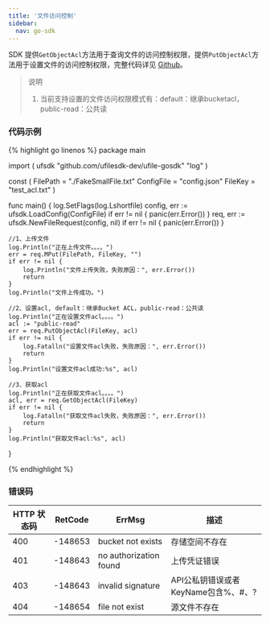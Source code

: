 ```yaml
---  
title: '文件访问控制'
sidebar:
  nav: go-sdk
---
```


SDK 提供`GetObjectAcl`方法用于查询文件的访问控制权限，提供`PutObjectAcl`方法用于设置文件的访问控制权限，完整代码详见 [Github](https://github.com/ufilesdk-dev/ufile-gosdk/blob/master/file.go)。

> 说明
> 1. 当前支持设置的文件访问权限模式有：default：继承bucketacl，public-read：公共读

### 代码示例

<div class="copyable" markdown="1">

{% highlight go linenos %}
package main

import (
	ufsdk "github.com/ufilesdk-dev/ufile-gosdk"
	"log"
)

const (
	FilePath      = "./FakeSmallFile.txt"
	ConfigFile    = "config.json"
	FileKey       = "test_acl.txt"
)

func main() {
	log.SetFlags(log.Lshortfile)
	config, err := ufsdk.LoadConfig(ConfigFile)
	if err != nil {
		panic(err.Error())
	}
	req, err := ufsdk.NewFileRequest(config, nil)
	if err != nil {
		panic(err.Error())
	}

	//1、上传文件
	log.Println("正在上传文件。。。。")
	err = req.MPut(FilePath, FileKey, "")
	if err != nil {
		log.Println("文件上传失败，失败原因：", err.Error())
		return
	}
	log.Println("文件上传成功。")

	//2、设置acl, default：继承Bucket ACL，public-read：公共读
	log.Println("正在设置文件acl。。。。")
	acl := "public-read"
	err = req.PutObjectAcl(FileKey, acl)
	if err != nil {
		log.Fatalln("设置文件acl失败，失败原因：", err.Error())
		return
	}
	log.Println("设置文件acl成功:%s", acl)

	//3、获取acl
	log.Println("正在获取文件acl。。。。")
	acl, err = req.GetObjectAcl(FileKey)
	if err != nil {
		log.Fatalln("获取文件acl失败，失败原因：", err.Error())
		return
	}
	log.Println("获取文件acl:%s", acl)
}

{% endhighlight %}
</div>

### 错误码

| HTTP 状态码 | RetCode | ErrMsg                 | 描述                                |
| ----------- | ------- | ---------------------- | ----------------------------------- |
| 400         | -148653 | bucket not exists      | 存储空间不存在                      |
| 401         | -148643 | no authorization found | 上传凭证错误                        |
| 403         | -148643 | invalid signature      | API公私钥错误或者KeyName包含%、#、?  |
| 404         | -148654 | file not exist         | 源文件不存在                        |

